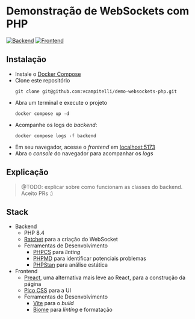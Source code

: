 # Demonstração de WebSockets com PHP

[![Backend](https://github.com/vcampitelli/demo-websockets-php/actions/workflows/backend.yaml/badge.svg)](https://github.com/vcampitelli/demo-websockets-php/actions/workflows/backend.yaml) [![Frontend](https://github.com/vcampitelli/demo-websockets-php/actions/workflows/frontend.yaml/badge.svg)](https://github.com/vcampitelli/demo-websockets-php/actions/workflows/frontend.yaml)

## Instalação

- Instale o [Docker Compose](https://docs.docker.com/compose/install/)
- Clone este repositório
    ```shell-session
    git clone git@github.com:vcampitelli/demo-websockets-php.git
    ```
- Abra um terminal e execute o projeto
    ```shell-session
    docker compose up -d
    ```
- Acompanhe os logs do _backend_:
    ```shell-session
    docker compose logs -f backend
    ```
- Em seu navegador, acesse o _frontend_ em [localhost:5173](http://localhost:5173)
- Abra o _console_ do navegador para acompanhar os _logs_

## Explicação

> @TODO: explicar sobre como funcionam as classes do backend. Aceito PRs :)

## Stack

- Backend
  - PHP 8.4 
  - [Ratchet](http://socketo.me/) para a criação do WebSocket
  - Ferramentas de Desenvolvimento
    - [PHPCS](https://github.com/squizlabs/PHP_CodeSniffer) para _linting_
    - [PHPMD](https://phpmd.org/) para identificar potenciais problemas
    - [PHPStan](https://phpstan.org/) para análise estática
- Frontend
  - [Preact](https://preactjs.com/), uma alternativa mais leve ao React, para a construção da página
  - [Pico CSS](https://picocss.com/) para a UI
  - Ferramentas de Desenvolvimento
    - [Vite](https://vite.dev/) para o _build_
    - [Biome](https://biomejs.dev/) para _linting_ e formatação
